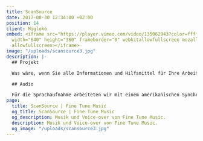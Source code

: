 ```yaml
---
title: ScanSource
date: 2017-08-30 12:34:00 +02:00
position: 14
client: Migloko
embed: <iframe src="https://player.vimeo.com/video/135062943?color=ffffff&title=0&byline=0&portrait=0"
  width="640" height="360" frameborder="0" webkitallowfullscreen mozallowfullscreen
  allowfullscreen></iframe>
image: "/uploads/scansource3.jpg"
description: |-
  ## Projekt

  Was wäre, wenn Sie alle Informationen und Hilfsmittel für Ihre Arbeit immer und überall hätten? In diesem Video erzählt ScanSource von seiner neuen Technologie PartnerPAD.

  ## Audio

  Für die Sprachaufnahme arbeiteten wir mit einem amerikanischen Synchronsprecher zusammen, ausgerichtet auf das internationale Publikum und die internationalen Kunden des Unternehmens. Beim Komponieren der Musik haben wir nach einem modernen Business-Ton gesucht, der sich warm und menschlich anfühlt.
page:
  title: ScanSource | Fine Tune Music
  og_title: ScanSource | Fine Tune Music
  og_description: Musik und Voice-over von Fine Tune Music.
  description: Musik und Voice-over von Fine Tune Music.
  og_image: "/uploads/scansource3.jpg"
---
```


